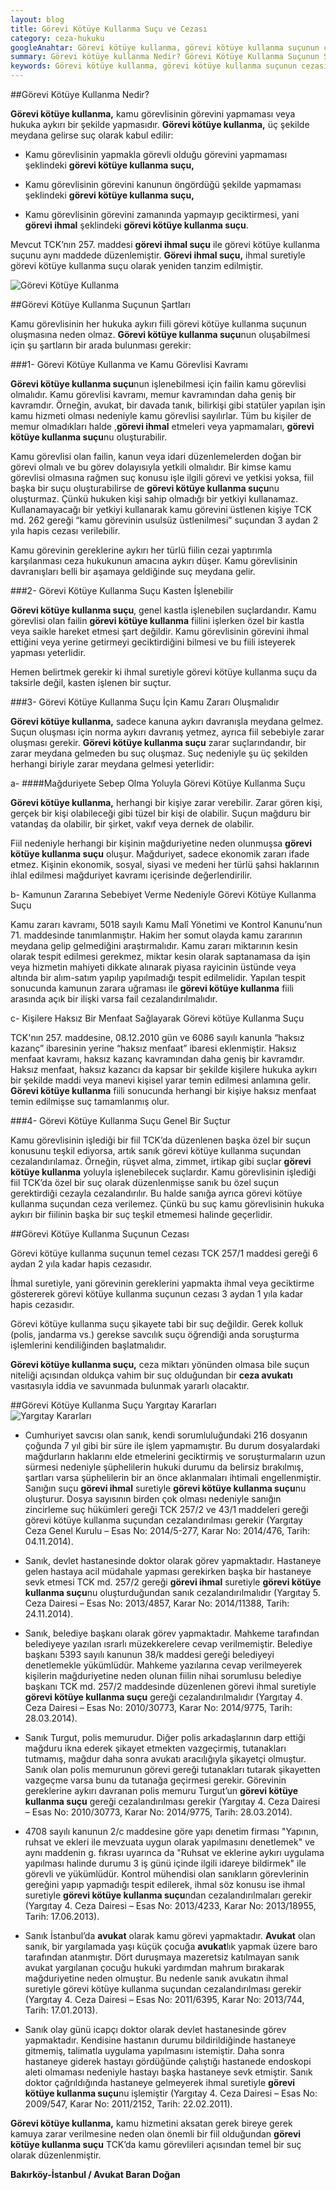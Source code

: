 ```yaml
---
layout: blog
title: Görevi Kötüye Kullanma Suçu ve Cezası
category: ceza-hukuku
googleAnahtar: Görevi kötüye kullanma, görevi kötüye kullanma suçunun cezası, ihmal suretiyle görevi kötüye kullanma, ceza avukatı, ağır ceza avukatı, istanbul bakırköy avukat
summary: Görevi kötüye kullanma Nedir? Görevi Kötüye Kullanma Suçunun Şartları, Haksız Menfaat Sağlama, Kamunun Zarara Uğratılması, Kişilerin Mağduriyetine Sebep Olma Yoluyla Görevi Kötüye Kullanma Suçu, Görevi Kötüye Kullanma Suçu ve Şikayet, Görevi Kötüye Kullanma Suçu Yargıtay Kararları
keywords: Görevi kötüye kullanma, görevi kötüye kullanma suçunun cezası, görevi ihmal suçu, ihmal suretiyle görevi kötüye kullanma suçu, avukat, ceza avukatı, ağır ceza avukatı, istanbul avukat, bakırköy avukat
---
```



##Görevi Kötüye Kullanma Nedir?

**Görevi kötüye kullanma,** kamu görevlisinin görevini yapmaması veya hukuka aykırı bir şekilde yapmasıdır. **Görevi kötüye kullanma,** üç şekilde meydana gelirse suç olarak kabul edilir: 

* Kamu görevlisinin yapmakla görevli olduğu görevini yapmaması şeklindeki **görevi kötüye kullanma suçu,**

* Kamu görevlisinin görevini kanunun öngördüğü şekilde yapmaması şeklindeki **görevi kötüye kullanma suçu,**

* Kamu görevlisinin görevini zamanında yapmayıp geciktirmesi, yani **görevi ihmal** şeklindeki **görevi kötüye kullanma suçu**.

Mevcut TCK’nın 257. maddesi **görevi ihmal suçu** ile görevi kötüye kullanma suçunu aynı maddede düzenlemiştir. **Görevi ihmal suçu,** ihmal suretiyle görevi kötüye kullanma suçu olarak yeniden tanzim edilmiştir. 

![Görevi Kötüye Kullanma](https://camo.githubusercontent.com/c4fcaaaae2f627842b7db45358d1e31dd2feb8ae/687474703a2f2f692e68697a6c69726573696d2e636f6d2f7039766f51302e6a7067 "Görevi Kötüye Kullanma Suçu")

##Görevi Kötüye Kullanma Suçunun Şartları

Kamu görevlisinin her hukuka aykırı fiili görevi kötüye kullanma suçunun oluşmasına neden olmaz. **Görevi kötüye kullanma suçu**nun oluşabilmesi için şu şartların bir arada bulunması gerekir:

###1- Görevi Kötüye Kullanma ve Kamu Görevlisi Kavramı

**Görevi kötüye kullanma suçu**nun işlenebilmesi için failin kamu görevlisi olmalıdır. Kamu görevlisi kavramı, memur kavramından daha geniş bir kavramdır. Örneğin, avukat, bir davada tanık, bilirkişi gibi statüler yapılan işin kamu hizmeti olması nedeniyle kamu görevlisi sayılırlar. Tüm bu kişiler de memur olmadıkları halde ,**görevi ihmal** etmeleri veya yapmamaları,  **görevi kötüye kullanma suçu**nu oluşturabilir. 

Kamu görevlisi olan failin, kanun veya idari düzenlemelerden doğan bir görevi olmalı ve bu görev dolayısıyla yetkili olmalıdır.  Bir kimse kamu görevlisi olmasına rağmen suç konusu işle ilgili görevi ve yetkisi yoksa, fiil başka bir suçu oluşturabilirse de **görevi kötüye kullanma suçu**nu oluşturmaz. Çünkü hukuken kişi sahip olmadığı bir yetkiyi kullanamaz. Kullanamayacağı bir yetkiyi kullanarak kamu görevini üstlenen kişiye TCK  md. 262 gereği “kamu görevinin usulsüz üstlenilmesi” suçundan 3 aydan 2 yıla hapis cezası verilebilir.

Kamu görevinin gereklerine aykırı her türlü fiilin cezai yaptırımla karşılanması ceza hukukunun amacına aykırı düşer. Kamu görevlisinin davranışları belli bir aşamaya geldiğinde suç meydana gelir. 

###2- Görevi Kötüye Kullanma Suçu Kasten İşlenebilir

**Görevi kötüye kullanma suçu**, genel kastla işlenebilen suçlardandır. Kamu görevlisi olan failin **görevi kötüye kullanma** fiilini işlerken özel bir kastla veya saikle hareket etmesi şart değildir. Kamu görevlisinin görevini ihmal ettiğini veya yerine getirmeyi geciktirdiğini bilmesi ve bu fiili isteyerek yapması yeterlidir.

Hemen belirtmek gerekir ki ihmal suretiyle görevi kötüye kullanma suçu da taksirle değil, kasten işlenen bir suçtur.

###3- Görevi Kötüye Kullanma Suçu İçin Kamu Zararı Oluşmalıdır

**Görevi kötüye kullanma,** sadece kanuna aykırı davranışla meydana gelmez. Suçun oluşması için norma aykırı davranış yetmez, ayrıca fiil sebebiyle zarar oluşması gerekir. **Görevi kötüye kullanma suçu** zarar suçlarındandır, bir zarar meydana gelmeden bu suç oluşmaz. Suç nedeniyle şu üç şekilden herhangi biriyle zarar meydana gelmesi yeterlidir: 

a-	####Mağduriyete Sebep Olma Yoluyla Görevi Kötüye Kullanma Suçu


**Görevi kötüye kullanma,** herhangi bir kişiye zarar verebilir. Zarar gören kişi, gerçek bir kişi olabileceği gibi tüzel bir kişi de olabilir. Suçun mağduru bir vatandaş da olabilir, bir şirket, vakıf veya dernek de olabilir. 


Fiil nedeniyle herhangi bir kişinin mağduriyetine neden olunmuşsa **görevi kötüye kullanma suçu** oluşur. Mağduriyet, sadece ekonomik zararı ifade etmez.  Kişinin ekonomik, sosyal, siyasi ve medeni her türlü şahsi haklarının ihlal edilmesi mağduriyet kavramı içerisinde değerlendirilir.


b-	Kamunun Zararına Sebebiyet Verme Nedeniyle Görevi Kötüye Kullanma Suçu

 Kamu zararı kavramı, 5018 sayılı Kamu Malî Yönetimi ve Kontrol Kanunu’nun 71. maddesinde tanımlanmıştır. Hakim her somut olayda kamu zararının meydana gelip gelmediğini araştırmalıdır. Kamu zararı miktarının kesin olarak tespit edilmesi gerekmez, miktar kesin olarak saptanamasa da işin veya hizmetin mahiyeti dikkate alınarak piyasa rayicinin üstünde veya altında bir alım-satım yapılıp yapılmadığı tespit edilmelidir. Yapılan tespit sonucunda kamunun zarara uğraması ile **görevi kötüye kullanma** fiili arasında açık bir ilişki varsa fail cezalandırılmalıdır.


c-	Kişilere Haksız Bir Menfaat Sağlayarak Görevi kötüye Kullanma Suçu

TCK'nın 257. maddesine, 08.12.2010 gün ve 6086 sayılı kanunla “haksız kazanç” ibaresinin yerine “haksız menfaat” ibaresi eklenmiştir. Haksız menfaat kavramı, haksız kazanç kavramından daha geniş bir kavramdır. Haksız menfaat, haksız kazancı da kapsar bir şekilde kişilere hukuka aykırı bir şekilde maddi veya manevi kişisel yarar temin edilmesi anlamına gelir. **Görevi kötüye kullanma** fiili sonucunda herhangi bir kişiye haksız menfaat temin edilmişse suç tamamlanmış olur.


###4- Görevi Kötüye Kullanma Suçu Genel Bir Suçtur

Kamu görevlisinin işlediği bir fiil TCK’da düzenlenen başka özel bir suçun konusunu teşkil ediyorsa, artık sanık görevi kötüye kullanma suçundan cezalandırılamaz. Örneğin, rüşvet alma, zimmet, irtikap gibi suçlar **görevi kötüye kullanma** yoluyla işlenebilecek suçlardır. Kamu görevlisinin işlediği fiil TCK’da özel bir suç olarak düzenlenmişse sanık bu özel suçun gerektirdiği cezayla cezalandırılır. Bu halde sanığa ayrıca görevi kötüye kullanma suçundan ceza verilemez. Çünkü bu suç kamu görevlisinin hukuka aykırı bir fiilinin başka bir suç teşkil etmemesi halinde geçerlidir.


##Görevi Kötüye Kullanma Suçunun Cezası

Görevi kötüye kullanma suçunun temel cezası TCK 257/1 maddesi gereği 6 aydan 2 yıla kadar hapis cezasıdır. 

İhmal suretiyle, yani görevinin gereklerini yapmakta ihmal veya geciktirme göstererek görevi kötüye kullanma suçunun cezası 3 aydan 1 yıla kadar hapis cezasıdır.

Görevi kötüye kullanma suçu şikayete tabi bir suç değildir. Gerek kolluk (polis, jandarma vs.) gerekse savcılık suçu öğrendiği anda soruşturma işlemlerini kendiliğinden başlatmalıdır.

**Görevi kötüye kullanma suçu,** ceza miktarı yönünden olmasa bile suçun niteliği açısından oldukça vahim bir suç olduğundan bir **ceza avukatı** vasıtasıyla iddia ve savunmada bulunmak yararlı olacaktır.

##Görevi Kötüye Kullanma Suçu Yargıtay Kararları        
![Yargıtay Kararları](https://camo.githubusercontent.com/2be050aa667abd3bc8a34e3fc9904851c84d4105/687474703a2f2f692e68697a6c69726573696d2e636f6d2f5a5672796e612e6a7067 "Görevi Kötüye Kullanma Suçu Yargıtay Kararları")


* Cumhuriyet savcısı olan sanık, kendi sorumluluğundaki 216 dosyanın çoğunda 7 yıl gibi bir süre ile işlem yapmamıştır. Bu durum dosyalardaki mağdurların haklarını elde etmelerini geciktirmiş ve soruşturmaların uzun sürmesi nedeniyle şüphelilerin hukuki durumu da belirsiz bırakılmış, şartları varsa şüphelilerin bir an önce aklanmaları ihtimali engellenmiştir. Sanığın suçu **görevi ihmal** suretiyle **görevi kötüye kullanma suçu**nu oluşturur. Dosya sayısının birden çok olması nedeniyle sanığın zincirleme suç hükümleri gereği TCK 257/2 ve 43/1 maddeleri gereği görevi kötüye kullanma suçundan cezalandırılması gerekir (Yargıtay Ceza Genel Kurulu – Esas No: 2014/5-277, Karar No: 2014/476, Tarih: 04.11.2014).

* Sanık, devlet hastanesinde doktor olarak görev yapmaktadır. Hastaneye gelen hastaya acil müdahale yapması gerekirken başka bir hastaneye sevk etmesi TCK md. 257/2 gereği **görevi ihmal** suretiyle **görevi kötüye kullanma suçu**nu oluşturduğundan sanık cezalandırılmalıdır (Yargıtay 5. Ceza Dairesi  – Esas No: 2013/4857, Karar No: 2014/11388, Tarih: 24.11.2014).

* Sanık, belediye başkanı olarak görev yapmaktadır. Mahkeme tarafından belediyeye yazılan ısrarlı müzekkerelere cevap verilmemiştir. Belediye başkanı 5393 sayılı kanunun 38/k maddesi gereği belediyeyi denetlemekle yükümlüdür. Mahkeme yazılarına cevap verilmeyerek kişilerin mağduriyetine neden olunan fiilin nihai sorumlusu belediye başkanı TCK md. 257/2 maddesinde düzenlenen görevi ihmal suretiyle **görevi kötüye kullanma suçu** gereği cezalandırılmalıdır (Yargıtay 4. Ceza Dairesi  – Esas No: 2010/30773, Karar No: 2014/9775, Tarih: 28.03.2014).

* Sanık Turgut, polis memurudur. Diğer polis arkadaşlarının darp ettiği mağduru ikna ederek şikayet etmekten vazgeçirmiş, tutanakları tutmamış, mağdur daha sonra avukatı aracılığıyla şikayetçi olmuştur. Sanık olan polis memurunun görevi gereği tutanakları tutarak şikayetten vazgeçme varsa bunu da tutanağa geçirmesi gerekir. Görevinin gereklerine aykırı davranan polis memuru Turgut’un **görevi kötüye kullanma suçu** gereği cezalandırılması gerekir  (Yargıtay 4. Ceza Dairesi  – Esas No: 2010/30773, Karar No: 2014/9775, Tarih: 28.03.2014).

* 4708 sayılı kanunun 2/c maddesine göre yapı denetim firması "Yapının, ruhsat ve ekleri ile mevzuata uygun olarak yapılmasını denetlemek" ve aynı maddenin g. fıkrası uyarınca da "Ruhsat ve eklerine aykırı uygulama yapılması halinde durumu 3 iş günü içinde ilgili idareye bildirmek" ile görevli ve yükümlüdür. Kontrol mühendisi olan sanıkların görevlerinin gereğini yapıp yapmadığı tespit edilerek, ihmal söz konusu ise ihmal suretiyle **görevi kötüye kullanma suçu**ndan cezalandırılmaları gerekir (Yargıtay 4. Ceza Dairesi  – Esas No: 2013/4233, Karar No: 2013/18955, Tarih: 17.06.2013).

* Sanık  İstanbul’da **avukat** olarak kamu görevi yapmaktadır. **Avukat** olan sanık, bir yargılamada yaşı küçük çocuğa **avukat**lık yapmak üzere baro tarafından atanmıştır. Dört duruşmaya mazeretsiz katılmayan sanık avukat yargılanan çocuğu hukuki yardımdan mahrum bırakarak mağduriyetine neden olmuştur. Bu nedenle sanık avukatın ihmal suretiyle görevi kötüye kullanma suçundan cezalandırılması gerekir (Yargıtay 4. Ceza Dairesi  – Esas No: 2011/6395, Karar No: 2013/744, Tarih: 17.01.2013).

* Sanık olay günü icapçı doktor olarak devlet hastanesinde görev yapmaktadır. Kendisine hastanın durumu bildirildiğinde hastaneye gitmemiş, talimatla uygulama yapılmasını istemiştir. Daha sonra hastaneye giderek hastayı gördüğünde çalıştığı hastanede endoskopi aleti olmaması nedeniyle hastayı başka hastaneye sevk etmiştir. Sanık doktor çağrıldığında hastaneye gelmeyerek ihmal suretiyle **görevi kötüye kullanma suçu**nu işlemiştir (Yargıtay 4. Ceza Dairesi  – Esas No: 2009/547, Karar No: 2011/2152, Tarih: 22.02.2011).

**Görevi kötüye kullanma,** kamu hizmetini aksatan gerek bireye gerek kamuya zarar verilmesine neden olan önemli bir fiil olduğundan **görevi kötüye kullanma suçu** TCK’da kamu görevlileri açısından temel bir suç olarak düzenlenmiştir.


**Bakırköy-İstanbul / Avukat Baran Doğan**



